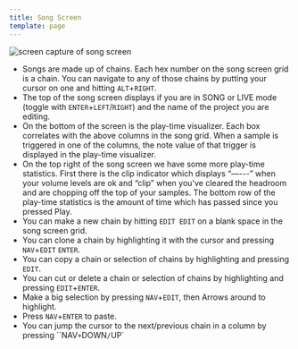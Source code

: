 ```yaml
---
title: Song Screen
template: page
---
```


![screen capture of song screen](image/song-screen-small.png)

- Songs are made up of chains. Each hex number on the song screen grid is a chain. You can navigate to any of those chains by putting your cursor on one and hitting `ALT`+`RIGHT`.
- The top of the song screen displays if you are in SONG or LIVE mode (toggle with `ENTER`+`LEFT`/`RIGHT`) and the name of the project you are editing.
- On the bottom of the screen is the play-time visualizer. Each box correlates with the above columns in the song grid. When a sample is triggered in one of the columns, the note value of that trigger is displayed in the play-time visualizer.
- On the top right of the song screen we have some more play-time statistics. First there is the clip indicator which displays “—---” when your volume levels are ok and “clip” when you've cleared the headroom and are chopping off the top of your samples. The bottom row of the play-time statistics is the amount of time which has passed since you pressed Play.
- You can make a new chain by hitting `EDIT EDIT` on a blank space in the song screen grid.
- You can clone a chain by highlighting it with the cursor and pressing `NAV`+`EDIT` `ENTER`.
- You can copy a chain or selection of chains by highlighting and pressing `EDIT`.
- You can cut or delete a chain or selection of chains by highlighting and pressing `EDIT`+`ENTER`.
- Make a big selection by pressing `NAV`+`EDIT`, then Arrows around to highlight.
- Press `NAV`+`ENTER` to paste.
- You can jump the cursor to the next/previous chain in a column by pressing ``NAV`+`DOWN`/`UP`